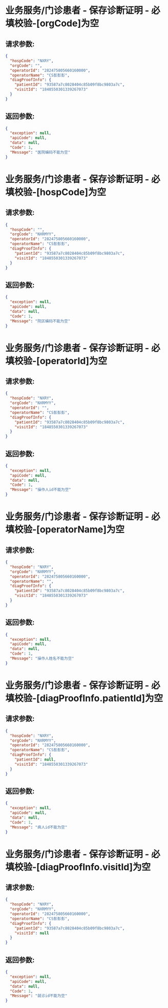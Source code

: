 
# 业务服务/门诊患者 - 保存诊断证明 - 必填校验-[orgCode]为空
## 请求参数:
``` json
{
  "hospCode": "NXRY",
  "orgCode": "",
  "operatorId": "282475805660160000",
  "operatorName": "CS彭彭彭",
  "diagProofInfo": {
    "patientId": "93587a7c8028404c85b09f8bc9803a7c",
    "visitId": "1848550301339267073"
  }
}
```
## 返回参数:
``` json
{
  "exception": null,
  "apiCode": null,
  "data": null,
  "Code": 1,
  "Message": "医院编码不能为空"
}
```
# 业务服务/门诊患者 - 保存诊断证明 - 必填校验-[hospCode]为空
## 请求参数:
``` json
{
  "hospCode": "",
  "orgCode": "NXRMYY",
  "operatorId": "282475805660160000",
  "operatorName": "CS彭彭彭",
  "diagProofInfo": {
    "patientId": "93587a7c8028404c85b09f8bc9803a7c",
    "visitId": "1848550301339267073"
  }
}
```
## 返回参数:
``` json
{
  "exception": null,
  "apiCode": null,
  "data": null,
  "Code": 1,
  "Message": "院区编码不能为空"
}
```
# 业务服务/门诊患者 - 保存诊断证明 - 必填校验-[operatorId]为空
## 请求参数:
``` json
{
  "hospCode": "NXRY",
  "orgCode": "NXRMYY",
  "operatorId": "",
  "operatorName": "CS彭彭彭",
  "diagProofInfo": {
    "patientId": "93587a7c8028404c85b09f8bc9803a7c",
    "visitId": "1848550301339267073"
  }
}
```
## 返回参数:
``` json
{
  "exception": null,
  "apiCode": null,
  "data": null,
  "Code": 1,
  "Message": "操作人id不能为空"
}
```
# 业务服务/门诊患者 - 保存诊断证明 - 必填校验-[operatorName]为空
## 请求参数:
``` json
{
  "hospCode": "NXRY",
  "orgCode": "NXRMYY",
  "operatorId": "282475805660160000",
  "operatorName": "",
  "diagProofInfo": {
    "patientId": "93587a7c8028404c85b09f8bc9803a7c",
    "visitId": "1848550301339267073"
  }
}
```
## 返回参数:
``` json
{
  "exception": null,
  "apiCode": null,
  "data": null,
  "Code": 1,
  "Message": "操作人姓名不能为空"
}
```
# 业务服务/门诊患者 - 保存诊断证明 - 必填校验-[diagProofInfo.patientId]为空
## 请求参数:
``` json
{
  "hospCode": "NXRY",
  "orgCode": "NXRMYY",
  "operatorId": "282475805660160000",
  "operatorName": "CS彭彭彭",
  "diagProofInfo": {
    "patientId": null,
    "visitId": "1848550301339267073"
  }
}
```
## 返回参数:
``` json
{
  "exception": null,
  "apiCode": null,
  "data": null,
  "Code": 1,
  "Message": "病人id不能为空"
}
```
# 业务服务/门诊患者 - 保存诊断证明 - 必填校验-[diagProofInfo.visitId]为空
## 请求参数:
``` json
{
  "hospCode": "NXRY",
  "orgCode": "NXRMYY",
  "operatorId": "282475805660160000",
  "operatorName": "CS彭彭彭",
  "diagProofInfo": {
    "patientId": "93587a7c8028404c85b09f8bc9803a7c",
    "visitId": null
  }
}
```
## 返回参数:
``` json
{
  "exception": null,
  "apiCode": null,
  "data": null,
  "Code": 1,
  "Message": "就诊id不能为空"
}
```